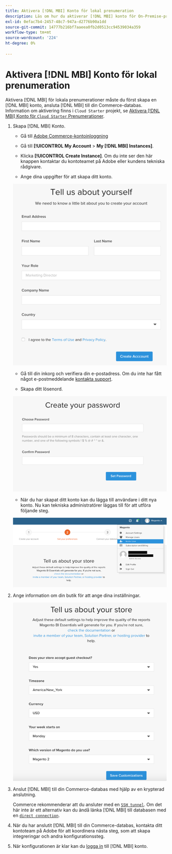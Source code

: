 ```yaml
---
title: Aktivera [!DNL MBI] Konto för lokal prenumeration
description: Läs om hur du aktiverar [!DNL MBI] konto för On-Premise-prenumerationer.
exl-id: 0efac7b4-2457-48c7-947a-d2776b90a1dd
source-git-commit: 14777b216bf7aaeea0fb2d0513cc94539034a359
workflow-type: tm+mt
source-wordcount: '224'
ht-degree: 0%

---
```


# Aktivera [!DNL MBI] Konto för lokal prenumeration

Aktivera [!DNL MBI] för lokala prenumerationer måste du först skapa en [!DNL MBI] konto, ansluta [!DNL MBI] till din Commerce-databas. Information om aktivering finns i `Cloud Starter` projekt, se [Aktivera [!DNL MBI] Konto för `Cloud Starter` Prenumerationer](../getting-started/cloud-activation.md).

1. Skapa [!DNL MBI] Konto.

   - Gå till [Adobe Commerce-kontoinloggning](https://account.magento.com/customer/account/login)

   - Gå till **[!UICONTROL My Account** > **My [!DNL MBI] Instances]**.

   - Klicka **[!UICONTROL Create Instance]**. Om du inte ser den här knappen kontaktar du kontoteamet på Adobe eller kundens tekniska rådgivare.

   - Ange dina uppgifter för att skapa ditt konto.

   ![](../assets/create-account-2.png)

   - Gå till din inkorg och verifiera din e-postadress. Om du inte har fått något e-postmeddelande [kontakta support](https://experienceleague.adobe.com/docs/commerce-knowledge-base/kb/troubleshooting/miscellaneous/mbi-service-policies.html?lang=en).

   - Skapa ditt lösenord.

   ![](../assets/create-account-4.png)

   - När du har skapat ditt konto kan du lägga till användare i ditt nya konto. Nu kan tekniska administratörer läggas till för att utföra följande steg.

   ![](../assets/create-account-5.png)

1. Ange information om din butik för att ange dina inställningar.

   ![](../assets/create-account-6.png)

1. Anslut [!DNL MBI] till din Commerce-databas med hjälp av en krypterad anslutning.

   Commerce rekommenderar att du ansluter med en [`SSH tunnel`](../data-analyst/importing-data/integrations/mysql-via-ssh-tunnel.md). Om det här inte är ett alternativ kan du ändå länka [!DNL MBI] till databasen med en [`direct connection`](../data-analyst/importing-data/integrations/mysql-via-a-direct-connection.md).

1. När du har anslutit [!DNL MBI] till din Commerce-databas, kontakta ditt kontoteam på Adobe för att koordinera nästa steg, som att skapa integreringar och andra konfigurationssteg.

1. När konfigurationen är klar kan du [logga in](../getting-started/sign-in.md) till [!DNL MBI] konto.
